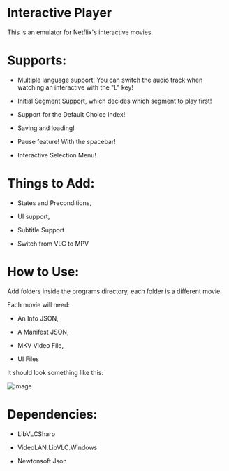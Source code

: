 # Interactive Player
This is an emulator for Netflix's interactive movies.

# Supports:

* Multiple language support! You can switch the audio track when watching an interactive with the "L" key!

* Initial Segment Support, which decides which segment to play first!

* Support for the Default Choice Index!

* Saving and loading!

* Pause feature! With the spacebar!

* Interactive Selection Menu!

# Things to Add:

* States and Preconditions,

* UI support,

* Subtitle Support

* Switch from VLC to MPV

# How to Use:

Add folders inside the programs directory, each folder is a different movie.

Each movie will need:

* An Info JSON,

* A Manifest JSON,

* MKV Video File,

* UI Files

It should look something like this:

![image](https://github.com/user-attachments/assets/660da037-9a18-4781-84c3-a4745a1afbe1)

# Dependencies:

* LibVLCSharp

* VideoLAN.LibVLC.Windows

* Newtonsoft.Json
